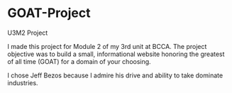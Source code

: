 # GOAT-Project
U3M2 Project

I made this project for Module 2 of my 3rd unit at BCCA.
The project objective was to build a small, informational website honoring the greatest of all time (GOAT) for a domain of your choosing.

I chose Jeff Bezos because I admire his drive and ability to take dominate industries.